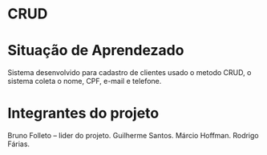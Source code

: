 # CRUD 
# Situação de Aprendezado

Sistema desenvolvido para cadastro de clientes usado o metodo CRUD, o sistema coleta o nome, CPF, e-mail e telefone.


# Integrantes do projeto

Bruno  Folleto – lider do projeto.
Guilherme Santos.
Márcio Hoffman.
Rodrigo  Fárias.
